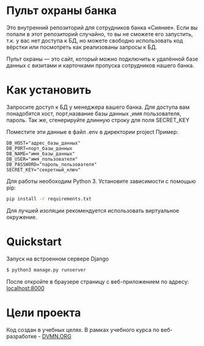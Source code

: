 # Пульт охраны банка

Это внутренний репозиторий для сотрудников банка «Сияние». Если вы попали в этот репозиторий случайно, то вы не сможете его запустить, т.к. у вас нет доступа к БД, но можете свободно использовать код вёрстки или посмотреть как реализованы запросы к БД.

Пульт охраны — это сайт, который можно подключить к удалённой базе данных с визитами и карточками пропуска сотрудников нашего банка.

# Как установить

Запросите доступ к БД у менеджера вашего банка. Для доступа вам понадобятся хост, порт,название базы данных ,имя пользователя, пароль.
Так же, сгенерируйте длинную  строку для поля SECRET_KEY

Поместите эти данные в файл .env в директории project
Пример:
```
DB_HOST="адрес_базы_данных"
DB_PORT=порт_базы_данных
DB_NAME="имя_базы_данных"
DB_USER="имя_пользователя"
DB_PASSWORD="пароль_пользователя"
SECRET_KEY="секретный_ключ"
```

Для работы необоходим Python 3. 
Установите зависимости с помощью pip:
```bash
pip install -r requirements.txt
```
Для лучшей изоляции  рекомендуется использовать виртуальное окружение.

# Quickstart


Запуск на встроенном сервере Django
```bash
$ python3 manage.py runserver
```

После откройте в браузере страницу с веб-приложением по адресу: 
[localhost:8000](http://localhost:8000)



# Цели проекта

Код создан в учебных целях. В рамках учебного курса по веб-разработке - [DVMN.ORG](https://dvmn.org)
